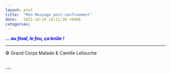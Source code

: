 ```yaml
---
layout: post
title:  "Mon Message post-confinement"
date:   2021-10-10 19:11:30 +0400
categories: 
---
```



<span style="color: blue">***... au final, le feu, ça brûle !***</span>
<br/>


---
&copy;  Grand Corps Malade & Camille Lellouche

<br>
---
